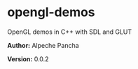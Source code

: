 # opengl-demos

OpenGL demos in C++ with SDL and GLUT

**Author:** Alpeche Pancha

**Version:** 0.0.2
